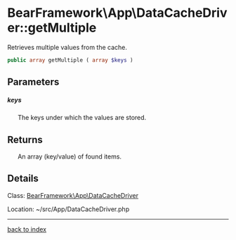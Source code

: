 # BearFramework\App\DataCacheDriver::getMultiple

Retrieves multiple values from the cache.

```php
public array getMultiple ( array $keys )
```

## Parameters

##### keys

&nbsp;&nbsp;&nbsp;&nbsp;&nbsp;&nbsp;The keys under which the values are stored.

## Returns

&nbsp;&nbsp;&nbsp;&nbsp;&nbsp;&nbsp;An array (key/value) of found items.

## Details

Class: [BearFramework\App\DataCacheDriver](bearframework.app.datacachedriver.class.md)

Location: ~/src/App/DataCacheDriver.php

---

[back to index](index.md)

